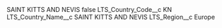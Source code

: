 <?xml version="1.0" encoding="UTF-8"?>
<CustomMetadata xmlns="http://soap.sforce.com/2006/04/metadata" xmlns:xsi="http://www.w3.org/2001/XMLSchema-instance" xmlns:xsd="http://www.w3.org/2001/XMLSchema">
    <label>SAINT KITTS AND NEVIS</label>
    <protected>false</protected>
    <values>
        <field>LTS_Country_Code__c</field>
        <value xsi:type="xsd:string">KN</value>
    </values>
    <values>
        <field>LTS_Country_Name__c</field>
        <value xsi:type="xsd:string">SAINT KITTS AND NEVIS</value>
    </values>
    <values>
        <field>LTS_Region__c</field>
        <value xsi:type="xsd:string">Europe</value>
    </values>
</CustomMetadata>
